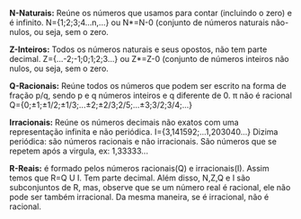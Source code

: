 **N-Naturais:** Reúne os números que usamos para contar (incluindo o zero) e é infinito. 
N={1;2;3;4...n,...} ou N*=N-0 (conjunto de números naturais não-nulos, ou seja, sem o zero.

**Z-Inteiros:** Todos os números naturais e seus opostos, não tem parte decimal. 
Z={...-2;-1;0;1;2;3...} ou Z*=Z-0 (conjunto de números inteiros não nulos, ou seja, sem o zero.

**Q-Racionais:** Reúne todos os números que podem ser escrito na forma de fração p/q, sendo p e q números inteiros e q diferente de 0.
π não é racional
Q={0;±1;±1/2;±1/3;...±2;±2/3;2/5;...±3;3/2;3/4;...}

**Irracionais:** Reúne os números decimais não exatos com uma representação infinita e não periódica.
I={3,141592;...1,203040...}
Dizima periódica: são números racionais e não irracionais. São números que se repetem após a virgula, ex: 1,33333...

**R-Reais:** é formado pelos números racionais(Q) e irracionais(I). Assim temos que R=Q U I. Tem parte decimal.
Além disso, N,Z,Q e I são subconjuntos de R, mas, observe que se um número real é racional, ele não pode ser também irracional.
Da mesma maneira, se é irracional, não é racional.